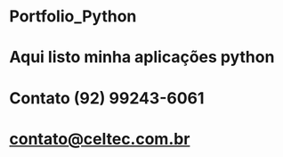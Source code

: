 # Portfolio_Python
# Aqui listo minha aplicações python
# Contato (92) 99243-6061
# contato@celtec.com.br
